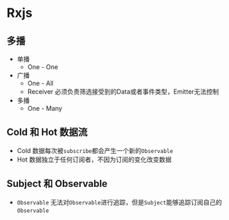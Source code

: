 # Rxjs

## 多播
+ 单播
  + One - One
+ 广播
  + One - All
  + Receiver 必须负责筛选接受到的Data或者事件类型，Emitter无法控制
+ 多播
  + One - Many

## Cold 和 Hot 数据流
+ Cold 数据每次被`subscribe`都会产生一个新的`Observable`
+ Hot 数据独立于任何订阅者，不因为订阅的变化改变数据

## Subject 和 Observable
+ `Observable` 无法对`Observable`进行追踪，但是`Subject`能够追踪订阅自己的`Observable`